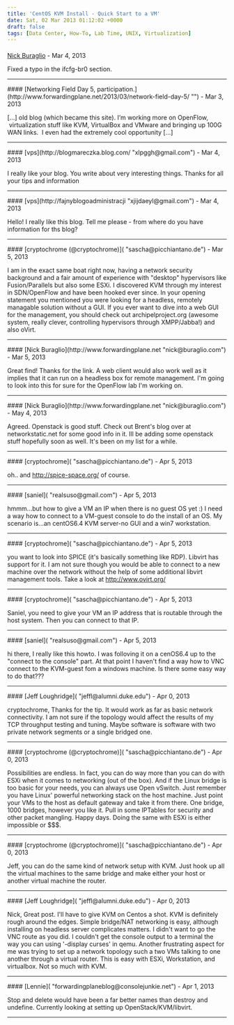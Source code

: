 ```yaml
---
title: 'CentOS KVM Install - Quick Start to a VM'
date: Sat, 02 Mar 2013 01:12:02 +0000
draft: false
tags: [Data Center, How-To, Lab Time, UNIX, Virtualization]
---
```



#### 
[Nick Buraglio](http://www.forwardingplane.net "nick@buraglio.com") - <time datetime="2013-03-21 13:35:05">Mar 4, 2013</time>

Fixed a typo in the ifcfg-br0 section.
<hr />
#### 
[Networking Field Day 5, participation.](http://www.forwardingplane.net/2013/03/network-field-day-5/ "") - <time datetime="2013-03-06 10:41:09">Mar 3, 2013</time>

\[...\] old blog (which became this site). I’m working more on OpenFlow,  virtualization stuff like KVM, VirtualBox and VMware and bringing up 100G WAN links.  I even had the extremely cool opportunity \[...\]
<hr />
#### 
[vps](http://blogmareczka.blog.com/ "xlpggh@gmail.com") - <time datetime="2013-03-14 09:03:01">Mar 4, 2013</time>

I really like your blog. You write about very interesting things. Thanks for all your tips and information
<hr />
#### 
[vps](http://fajnyblogoadministracji "xjijdaeyl@gmail.com") - <time datetime="2013-03-14 10:33:15">Mar 4, 2013</time>

Hello! I really like this blog. Tell me please - from where do you have information for ths blog?
<hr />
#### 
[cryptochrome (@cryptochrome)]( "sascha@picchiantano.de") - <time datetime="2013-03-22 01:53:36">Mar 5, 2013</time>

I am in the exact same boat right now, having a network security background and a fair amount of experience with "desktop" hypervisors like Fusion/Parallels but also some ESXi. I discovered KVM through my interest in SDN/OpenFlow and have been hooked ever since. In your opening statement you mentioned you were looking for a headless, remotely managable solution without a GUI. If you ever want to dive into a web GUI for the management, you should check out archipelproject.org (awesome system, really clever, controlling hypervisors through XMPP/Jabba!) and also oVirt.
<hr />
#### 
[Nick Buraglio](http://www.forwardingplane.net "nick@buraglio.com") - <time datetime="2013-03-22 10:25:14">Mar 5, 2013</time>

Great find! Thanks for the link. A web client would also work well as it implies that it can run on a headless box for remote management. I'm going to look into this for sure for the OpenFlow lab I'm working on.
<hr />
#### 
[Nick Buraglio](http://www.forwardingplane.net "nick@buraglio.com") - <time datetime="2013-05-02 18:46:32">May 4, 2013</time>

Agreed. Openstack is good stuff. Check out Brent's blog over at networkstatic.net for some good info in it. Ill be adding some openstack stuff hopefully soon as well. It's been on my list for a while.
<hr />
#### 
[cryptochrome]( "sascha@picchiantano.de") - <time datetime="2013-04-26 05:54:08">Apr 5, 2013</time>

oh.. and http://spice-space.org/ of course.
<hr />
#### 
[saniel]( "realsuso@gmail.com") - <time datetime="2013-04-26 05:28:31">Apr 5, 2013</time>

hmmm...but how to give a VM an IP when there is no guest OS yet :) I need a way how to connect to a VM-guest console to do the install of an OS. My scenario is...an centOS6.4 KVM server-no GUI and a win7 workstation.
<hr />
#### 
[cryptochrome]( "sascha@picchiantano.de") - <time datetime="2013-04-26 05:50:00">Apr 5, 2013</time>

you want to look into SPICE (it's basically something like RDP). Libvirt has support for it. I am not sure though you would be able to connect to a new machine over the network without the help of some additional libvirt management tools. Take a look at http://www.ovirt.org/
<hr />
#### 
[cryptochrome]( "sascha@picchiantano.de") - <time datetime="2013-04-26 02:21:04">Apr 5, 2013</time>

Saniel, you need to give your VM an IP address that is routable through the host system. Then you can connect to that IP.
<hr />
#### 
[saniel]( "realsuso@gmail.com") - <time datetime="2013-04-26 01:43:35">Apr 5, 2013</time>

hi there, I really like this howto. I was folloving it on a cenOS6.4 up to the "connect to the console" part. At that point I haven't find a way how to VNC connect to the KVM-guest fom a windows machine. Is there some easy way to do that???
<hr />
#### 
[Jeff Loughridge]( "jeffl@alumni.duke.edu") - <time datetime="2013-04-28 12:44:05">Apr 0, 2013</time>

cryptochrome, Thanks for the tip. It would work as far as basic network connectivity. I am not sure if the topology would affect the results of my TCP throughput testing and tuning. Maybe software is software with two private network segments or a single bridged one.
<hr />
#### 
[cryptochrome (@cryptochrome)]( "sascha@picchiantano.de") - <time datetime="2013-04-28 12:55:47">Apr 0, 2013</time>

Possibilities are endless. In fact, you can do way more than you can do with ESXi when it comes to networking (out of the box). And if the Linux bridge is too basic for your needs, you can always use Open vSwitch. Just remember you have Linux' powerful networking stack on the host machine. Just point your VMs to the host as default gateway and take it from there. One bridge, 1000 bridges, however you like it. Pull in some IPTables for security and other packet mangling. Happy days. Doing the same with ESXi is either impossible or $$$.
<hr />
#### 
[cryptochrome (@cryptochrome)]( "sascha@picchiantano.de") - <time datetime="2013-04-28 12:26:25">Apr 0, 2013</time>

Jeff, you can do the same kind of network setup with KVM. Just hook up all the virtual machines to the same bridge and make either your host or another virtual machine the router.
<hr />
#### 
[Jeff Loughridge]( "jeffl@alumni.duke.edu") - <time datetime="2013-04-28 12:22:48">Apr 0, 2013</time>

Nick, Great post. I'll have to give KVM on Centos a shot. KVM is definitely rough around the edges. Simple bridge/NAT networking is easy, although installing on headless server complicates matters. I didn't want to go the VNC route as you did. I couldn't get the console output to a terminal the way you can using '-display curses' in qemu. Another frustrating aspect for me was trying to set up a network topology such a two VMs talking to one another through a virtual router. This is easy with ESXi, Workstation, and virtualbox. Not so much with KVM.
<hr />
#### 
[Lennie]( "forwardingplaneblog@consolejunkie.net") - <time datetime="2013-04-29 02:18:09">Apr 1, 2013</time>

Stop and delete would have been a far better names than destroy and undefine. Currently looking at setting up OpenStack/KVM/libvirt.
<hr />
